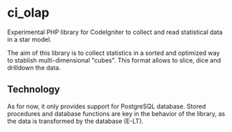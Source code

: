 # ci_olap #
Experimental PHP library for CodeIgniter to collect and read statistical data in a star model.

The aim of this library is to collect statistics in a sorted and optimized way to stablish multi-dimensional "cubes". This format allows to slice, dice and drilldown the data.

## Technology ##

As for now, it only provides support for PostgreSQL database. Stored procedures and database functions are key in the behavior of the library, as the data is transformed by the database (E-LT).